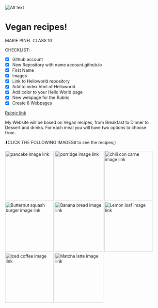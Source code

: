 
![Alt text](https://www.cnfce.com/course/assets/d7d0df8f-0b73-4466-94c9-c7be35cb5604/img)

# Vegan recipes! 

MARIE PINEL CLASS 10

CHECKLIST:
- [x] Github account
- [x] New Repository with name account.github.io
- [x] First Name
- [x] Images
- [x] Link to Helloworld repository
- [x] Add to index.html of Helloworld
- [x] Add color to your Hello World page
- [x] New webpage for the Rubric
- [x] Create 8 Webpages

[Rubric link](https://mariee2024.github.io/Realindex.html/)


<p>
My Website will be based on Vegan recipes, from Breakfast to Dinner to Dessert and drinks. For each meal you will have two options to choose from.
</p>


<p>
⬇️CLICK THE FOLLOWING IMAGES⬇️ to see the recipes;)
</p>

<a href="https://mariee2024.github.io/Pancake-recipe/"><img src="https://www.chelsea.co.nz/hubfs/New%20Recipe%20images/Sunday%20Pancakes.jpg" alt="pancake image link" style="width:160px;height:165px;"></a>
<a href="https://mariee2024.github.io/Recipe-porridge-/"><img src="https://cdn.chefclub.tools/uploads/recipes/cover-thumbnail/bb0fe5a7-72f2-4442-bc9f-acc1e97ce771_RFegUn4.jpg" alt="porridge image link" style="width:160px;height:165px;"></a>
<a href="https://mariee2024.github.io/Chili-con-carne-recipe/"><img src="https://www.alphafoodie.com/wp-content/uploads/2020/04/Vegan-Chilli-con-carne-Square-Photo-1.jpeg" alt="chili con carne image link" style="width:160px;height:165px;"></a>
<a href="https://mariee2024.github.io/Burger-recipe/"><img src="https://images.immediate.co.uk/production/volatile/sites/30/2022/06/Butternut-squash-burgers-8c8b3c3.jpg?quality=90&webp=true&resize=300,272" alt="Butternut squash burger image link" style="width:160px;height:165px;"></a>
<a href="https://mariee2024.github.io/Banana-bread-recipe/"><img src="https://www.chelsea.co.nz/hubfs/New%20Recipe%20images/Banana%20Bread.jpg" alt="Banana bread image link" style="width:160px;height:165px;"></a>
<a href="https://mariee2024.github.io/Lemon-loaf-recipe/"><img src="https://w4s8p5t8.rocketcdn.me/wp-content/uploads/2023/02/vegan-lemon-loaf-starbucks-copycat.jpg" alt="Lemon loaf image link" style="width:160px;height:165px;"></a>
<a href="https://mariee2024.github.io/iced-coffee/"><img src="https://www.forkinthekitchen.com/wp-content/uploads/2022/08/220629.iced_.latte_.vanilla-9009-500x500.jpg" alt="Iced coffee image link" style="width:160px;height:165px;"></a>
<a href="https://mariee2024.github.io/matcha-recipe/"><img src="https://131252960.cdn6.editmysite.com/uploads/1/3/1/2/131252960/s473094338909309157_p634_i1_w600.jpeg" alt="Matcha latte image link" style="width:160px;height:165px;"></a>
